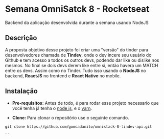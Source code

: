 # Semana OmniSatck 8 - Rocketseat
Backend da aplicação desenvolvida durante a semana usando NodeJS

Descrição
-----

A proposta objetivo desse projeto foi criar uma "versão" do tinder para desenvolvedores chamada de **Tindev**, onde o dev incere seu usuário do Github e tem acesso a todos os outros devs, podendo dar like ou dislike nos mesmos. No final se dois devs derem like entre si, então havera um MATCH entre os devs. Assim como no Tinder. Tudo isso usando o **NodeJS** no backend, **ReactJS** no frontend e **React Native** no mobile.

Instalação
-----

* **Pre-requisitos:** Antes de todo, é para rodar esse projeto necessario que você tenha já tenha o [node js](https://nodejs.org/en/), e o [yarn](https://yarnpkg.com/pt-BR/).

* **Clone:** Para clonar o repositório use o seguinte comando.
```
git clone https://github.com/goncadanilo/omnistack-8-tindev-api.git

``


